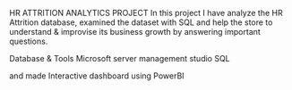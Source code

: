 HR ATTRITION ANALYTICS PROJECT
In this project I have analyze the HR Attrition database, examined the dataset with SQL and help the store to understand & improvise its business growth by answering important questions.

Database & Tools
Microsoft server management studio SQL

and made Interactive dashboard using PowerBI
